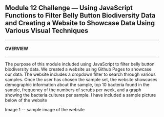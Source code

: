 
<h2>Module 12 Challenge — Using JavaScript Functions to Filter Belly Button Biodiversity Data and Creating a Website to Showcase Data Using Various Visual Techniques 
  </h2>
  
______________________________________________________________________
<h4>OVERVIEW 
</h4>

______________________________________________________________________
The purpose of this module included using JavaScript to filter belly button biodiversity data. We created a website using Github Pages to showcase our data. The website includes a dropdown filter to search through various samples. Once the user has chosen the sample set, the website showcases demographic information about the sample, top 10 bacteria found in the sample, frequency of the numbers of scrubs per week, and a graph showing the bacteria cultures per sample. I have included a sample picture below of the website 




Image 1 -- sample image of the website
